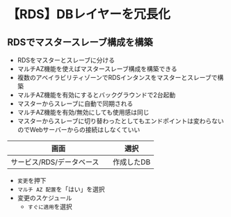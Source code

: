 # 【RDS】DBレイヤーを冗長化

## RDSでマスタースレーブ構成を構築

- RDSをマスターとスレーブに分ける
- マルチAZ機能を使えばマスタースレーブ構成を構築できる
- 複数のアベイラビリティゾーンでRDSインタンスをマスターとスレーブで構築
- マルチAZ機能を有効にするとバックグラウンドで2台起動
- マスターからスレーブに自動で同期される
- マルチAZ機能を有効/無効にしても使用感は同じ
- マスターからスレーブに切り替わったとしてもエンドポイントは変わらないのでWebサーバーからの接続はしなくていい

|  画面  |  選択 |
| ---- | ---- |
|  サービス/RDS/データベース　|  作成したDB |

- `変更`を押下
- `マルチ AZ 配置`を「はい」を選択
- 変更のスケジュール
    - `すぐに適用`を選択
